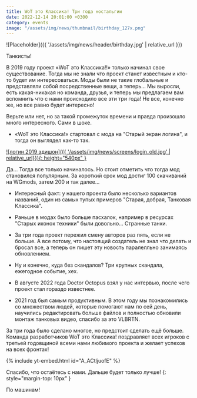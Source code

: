```yaml
---
title: WoT это Классика! Три года ностальгии
date: 2022-12-14 20:01:00 +0300
category: events
image: "/assets/img/news/thumbnail/birthday_127x.png"
---
```

<p style="display: none">Кто бы мог подумать что за три года так много всего изменится?</p>

![Placeholder]({{ '/assets/img/news/header/birthday.jpg' | relative_url }})

Танкисты!

В 2019 году проект «WoT это Классика!!» только начинал свое существование. Тогда мы не знали что проект станет известным и кто-то будет им интересоваться. Моды были не такие глобальные и представляли собой посредственные вещи, а теперь... Мы выросли, есть какая-никакая но команда, друзья, и теперь мы предлагаем вам вспомнить что с нами происходило все эти три года! Не все, конечно же, но все равно будет интересно!

Верьте или нет, но за такой промежуток времени и правда произошло много интересного. Сами в шоке.

- «WoT это Классика!» стартовал с мода на "Старый экран логина", и тогда он выглядел как-то так.

[![логин 2019 эдишон]({{ '/assets/img/news/screens/login_old.jpg' | relative_url}}){: height="540px" }](/assets/img/news/screens/login_old.jpg)

 Да... Тогда все только начиналось. Но стоит отметить что тогда мод становился популярным. За короткий срок мод достиг 100 скачиваний на WGmods, затем 200 и так далее...

- Интересный факт: у нашего проекта было несколько вариантов названий, один из самых тупых примеров "Старая, добрая, Танковая Классика".

- Раньше в модах было больше пасхалок, например в ресурсах "Старых иконок техники" были довольно... Странные танки.

- За три года проект пережил смену авторов раз пять, если не больше. А все потому, что настоящий создатель не знал что делать и бросал все, а теперь он пишет эту новость паралелльно занимаясь обновлением.

- Ну и конечно, куда без скандалов? Три крупных скандала, ежегодное событие, хех.

- В августе 2022 года Doctor Octopus взял у нас интервью, после чего проект стал гораздо известнее.

- 2021 год был самым продуктивным. В этом году мы познакомились со множеством людей, которые помогают нам по сей день, научились редактировать больше файлов и полностью обновили монтаж танковых видео, спасибо за это VLBRTN.

За три года было сделано многое, но предстоит сделать ещё больше. Команда разработчиков WoT это Классика! поздравляет всех игроков с третьей годовщиной всеми нами любимого проекта и желает успехов на всех фронтах!

{% include yt-embed.html id="A_ACtljuofE" %}

Спасибо, что остаётесь с нами. Дальше будет только лучше!
{: style="margin-top: 10px" }

По машинам!